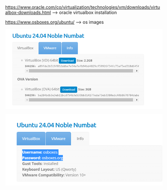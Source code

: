 https://www.oracle.com/co/virtualization/technologies/vm/downloads/virtualbox-downloads.html  --> oracle virtualbox installation

https://www.osboxes.org/ubuntu/ --> os images

![alt text](image-1.png)

![alt text](image-2.png)

